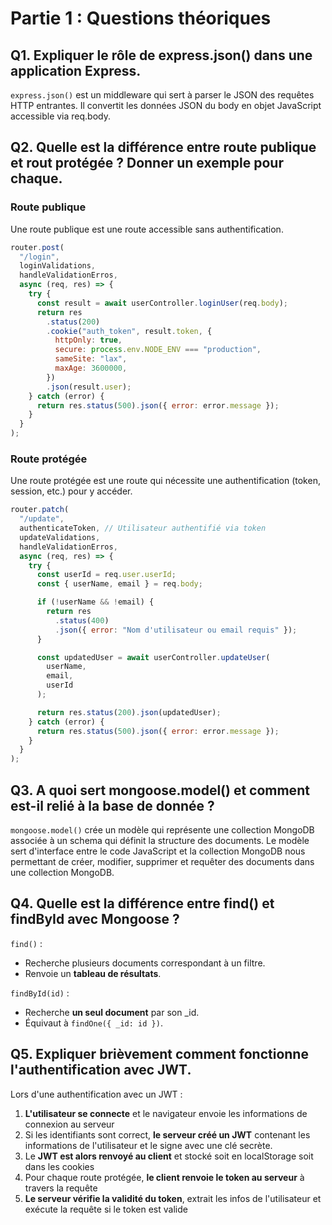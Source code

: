 # Partie 1 : Questions théoriques

## Q1. Expliquer le rôle de express.json() dans une application Express.

`express.json()` est un middleware qui sert à parser le JSON des requêtes HTTP entrantes.
Il convertit les données JSON du body en objet JavaScript accessible via req.body.

## Q2. Quelle est la différence entre route publique et rout protégée ? Donner un exemple pour chaque.

### Route publique

Une route publique est une route accessible sans authentification.

```javascript
router.post(
  "/login",
  loginValidations,
  handleValidationErros,
  async (req, res) => {
    try {
      const result = await userController.loginUser(req.body);
      return res
        .status(200)
        .cookie("auth_token", result.token, {
          httpOnly: true,
          secure: process.env.NODE_ENV === "production",
          sameSite: "lax",
          maxAge: 3600000,
        })
        .json(result.user);
    } catch (error) {
      return res.status(500).json({ error: error.message });
    }
  }
);
```

### Route protégée

Une route protégée est une route qui nécessite une authentification (token, session, etc.) pour y accéder.

```javascript
router.patch(
  "/update",
  authenticateToken, // Utilisateur authentifié via token
  updateValidations,
  handleValidationErros,
  async (req, res) => {
    try {
      const userId = req.user.userId;
      const { userName, email } = req.body;

      if (!userName && !email) {
        return res
          .status(400)
          .json({ error: "Nom d'utilisateur ou email requis" });
      }

      const updatedUser = await userController.updateUser(
        userName,
        email,
        userId
      );

      return res.status(200).json(updatedUser);
    } catch (error) {
      return res.status(500).json({ error: error.message });
    }
  }
);
```

## Q3. A quoi sert mongoose.model() et comment est-il relié à la base de donnée ?

`mongoose.model()` crée un modèle qui représente une collection MongoDB associée à un schema qui définit la structure des documents.
Le modèle sert d'interface entre le code JavaScript et la collection MongoDB nous permettant de créer, modifier, supprimer et requêter des documents dans une collection MongoDB.

## Q4. Quelle est la différence entre find() et findById avec Mongoose ?

`find()` :

- Recherche plusieurs documents correspondant à un filtre.
- Renvoie un **tableau de résultats**.

`findById(id)` :

- Recherche **un seul document** par son \_id.
- Équivaut à `findOne({ _id: id })`.

## Q5. Expliquer brièvement comment fonctionne l'authentification avec JWT.

Lors d'une authentification avec un JWT :

1. **L'utilisateur se connecte** et le navigateur envoie les informations de connexion au serveur
2. Si les identifiants sont correct, **le serveur créé un JWT** contenant les informations de l'utilisateur et le signe avec une clé secrète.
3. Le **JWT est alors renvoyé au client** et stocké soit en localStorage soit dans les cookies
4. Pour chaque route protégée, **le client renvoie le token au serveur** à travers la requête
5. **Le serveur vérifie la validité du token**, extrait les infos de l'utilisateur et exécute la requête si le token est valide
